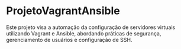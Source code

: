 # ProjetoVagrantAnsible
Este projeto visa a automação da configuração de servidores virtuais utilizando Vagrant e Ansible, abordando práticas de segurança, gerenciamento de usuários e configuração de SSH.
